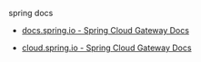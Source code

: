 spring docs

- [docs.spring.io - Spring Cloud Gateway Docs](https://docs.spring.io/spring-cloud-gateway/reference/)

- [cloud.spring.io - Spring Cloud Gateway Docs](https://cloud.spring.io/spring-cloud-gateway/reference/html/)



